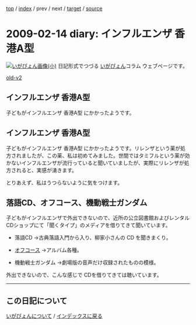 [top](https://igapyon.github.io/diary/) 
 / [index](https://igapyon.github.io/diary/2009/index.html) 
 / prev 
 / next 
 / [target](https://igapyon.github.io/diary/2009/ig090214.html) 
 / [source](https://github.com/igapyon/diary/blob/gh-pages/2009/ig090214.html.src.md) 

2009-02-14 diary: インフルエンザ 香港A型
=====================================================================================================
[![いがぴょん画像(小)](https://igapyon.github.io/diary/images/iga200306s.jpg "いがぴょん")](https://igapyon.github.io/diary/memo/memoigapyon.html) 日記形式でつづる [いがぴょん](https://igapyon.github.io/diary/memo/memoigapyon.html)コラム ウェブページです。

[old-v2](ig090214-orig.html)

## インフルエンザ 香港A型

子どもがインフルエンザ 香港A型 にかかったようです。


## インフルエンザ 香港A型

子どもがインフルエンザ 香港A型 にかかったようです。リレンザという薬が処方されましたが、この薬、私は初めてみました。世間ではタミフルという薬が効かないインフルエンザが流行っていると聞いていましたが、実際にリレンザが処方されると、実感が湧きます。

とりあえず、私はうつらないように気をつけます。

## 落語CD、オフコース、機動戦士ガンダム

子どもがインフルエンザで外出できないので、近所の公立図書館およびレンタルCDショップにて「聞くタイプ」のメディアを借りてきて聞いています。

* 落語CD
  →古典落語入門から入り、柳家小さんの CD を聞きまくり。
  
* [オフコース](http://www.emimusic.jp/offcourse/)
  →アルバム各種。
  
* 機動戦士ガンダム
  →劇場版の音声だけ収録されたものの模様。

外出できないので、こんな感じで CDを借りてきては聴いています。

----------------------------------------------------------------------------------------------------

## この日記について
[いがぴょんについて](https://igapyon.github.io/diary/memo/memoigapyon.html) / [インデックスに戻る](https://igapyon.github.io/diary/idxall.html)
